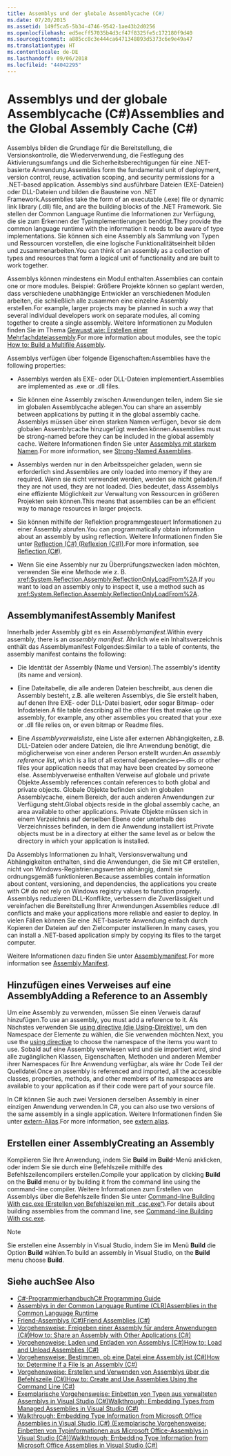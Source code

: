 ```yaml
---
title: Assemblys und der globale Assemblycache (C#)
ms.date: 07/20/2015
ms.assetid: 149f5ca5-5b34-4746-9542-1ae43b2d0256
ms.openlocfilehash: ed5ecff57035b4d3cf47f8325fe5c172180f9d40
ms.sourcegitcommit: a885cc8c3e444ca6471348893d5373c6e9e49a47
ms.translationtype: HT
ms.contentlocale: de-DE
ms.lasthandoff: 09/06/2018
ms.locfileid: "44042295"
---
```

# <a name="assemblies-and-the-global-assembly-cache-c"></a><span data-ttu-id="115c6-102">Assemblys und der globale Assemblycache (C#)</span><span class="sxs-lookup"><span data-stu-id="115c6-102">Assemblies and the Global Assembly Cache (C#)</span></span>
<span data-ttu-id="115c6-103">Assemblys bilden die Grundlage für die Bereitstellung, die Versionskontrolle, die Wiederverwendung, die Festlegung des Aktivierungsumfangs und die Sicherheitsberechtigungen für eine .NET-basierte Anwendung.</span><span class="sxs-lookup"><span data-stu-id="115c6-103">Assemblies form the fundamental unit of deployment, version control, reuse, activation scoping, and security permissions for a .NET-based application.</span></span> <span data-ttu-id="115c6-104">Assemblys sind ausführbare Dateien (EXE-Dateien) oder DLL-Dateien und bilden die Bausteine von .NET Framework.</span><span class="sxs-lookup"><span data-stu-id="115c6-104">Assemblies take the form of an executable (.exe) file or dynamic link library (.dll) file, and are the building blocks of the .NET Framework.</span></span> <span data-ttu-id="115c6-105">Sie stellen der Common Language Runtime die Informationen zur Verfügung, die sie zum Erkennen der Typimplementierungen benötigt.</span><span class="sxs-lookup"><span data-stu-id="115c6-105">They provide the common language runtime with the information it needs to be aware of type implementations.</span></span> <span data-ttu-id="115c6-106">Sie können sich eine Assembly als Sammlung von Typen und Ressourcen vorstellen, die eine logische Funktionalitätseinheit bilden und zusammenarbeiten.</span><span class="sxs-lookup"><span data-stu-id="115c6-106">You can think of an assembly as a collection of types and resources that form a logical unit of functionality and are built to work together.</span></span>  
  
 <span data-ttu-id="115c6-107">Assemblys können mindestens ein Modul enthalten.</span><span class="sxs-lookup"><span data-stu-id="115c6-107">Assemblies can contain one or more modules.</span></span> <span data-ttu-id="115c6-108">Beispiel: Größere Projekte können so geplant werden, dass verschiedene unabhängige Entwickler an verschiedenen Modulen arbeiten, die schließlich alle zusammen eine einzelne Assembly erstellen.</span><span class="sxs-lookup"><span data-stu-id="115c6-108">For example, larger projects may be planned in such a way that several individual developers work on separate modules, all coming together to create a single assembly.</span></span> <span data-ttu-id="115c6-109">Weitere Informationen zu Modulen finden Sie im Thema [Gewusst wie: Erstellen einer Mehrfachdateiassembly](../../../../../docs/framework/app-domains/how-to-build-a-multifile-assembly.md).</span><span class="sxs-lookup"><span data-stu-id="115c6-109">For more information about modules, see the topic [How to: Build a Multifile Assembly](../../../../../docs/framework/app-domains/how-to-build-a-multifile-assembly.md).</span></span>  
  
 <span data-ttu-id="115c6-110">Assemblys verfügen über folgende Eigenschaften:</span><span class="sxs-lookup"><span data-stu-id="115c6-110">Assemblies have the following properties:</span></span>  
  
-   <span data-ttu-id="115c6-111">Assemblys werden als EXE- oder DLL-Dateien implementiert.</span><span class="sxs-lookup"><span data-stu-id="115c6-111">Assemblies are implemented as .exe or .dll files.</span></span>  
  
-   <span data-ttu-id="115c6-112">Sie können eine Assembly zwischen Anwendungen teilen, indem Sie sie im globalen Assemblycache ablegen.</span><span class="sxs-lookup"><span data-stu-id="115c6-112">You can share an assembly between applications by putting it in the global assembly cache.</span></span> <span data-ttu-id="115c6-113">Assemblys müssen über einen starken Namen verfügen, bevor sie dem globalen Assemblycache hinzugefügt werden können.</span><span class="sxs-lookup"><span data-stu-id="115c6-113">Assemblies must be strong-named before they can be included in the global assembly cache.</span></span> <span data-ttu-id="115c6-114">Weitere Informationen finden Sie unter [Assemblys mit starkem Namen](../../../../../docs/framework/app-domains/strong-named-assemblies.md).</span><span class="sxs-lookup"><span data-stu-id="115c6-114">For more information, see [Strong-Named Assemblies](../../../../../docs/framework/app-domains/strong-named-assemblies.md).</span></span>  
  
-   <span data-ttu-id="115c6-115">Assemblys werden nur in den Arbeitsspeicher geladen, wenn sie erforderlich sind.</span><span class="sxs-lookup"><span data-stu-id="115c6-115">Assemblies are only loaded into memory if they are required.</span></span> <span data-ttu-id="115c6-116">Wenn sie nicht verwendet werden, werden sie nicht geladen.</span><span class="sxs-lookup"><span data-stu-id="115c6-116">If they are not used, they are not loaded.</span></span> <span data-ttu-id="115c6-117">Dies bedeutet, dass Assemblys eine effiziente Möglichkeit zur Verwaltung von Ressourcen in größeren Projekten sein können.</span><span class="sxs-lookup"><span data-stu-id="115c6-117">This means that assemblies can be an efficient way to manage resources in larger projects.</span></span>  
  
-   <span data-ttu-id="115c6-118">Sie können mithilfe der Reflektion programmgesteuert Informationen zu einer Assembly abrufen.</span><span class="sxs-lookup"><span data-stu-id="115c6-118">You can programmatically obtain information about an assembly by using reflection.</span></span> <span data-ttu-id="115c6-119">Weitere Informationen finden Sie unter [Reflection (C#) (Reflexion (C#))](../../../../csharp/programming-guide/concepts/reflection.md).</span><span class="sxs-lookup"><span data-stu-id="115c6-119">For more information, see [Reflection (C#)](../../../../csharp/programming-guide/concepts/reflection.md).</span></span>  
  
-   <span data-ttu-id="115c6-120">Wenn Sie eine Assembly nur zu Überprüfungszwecken laden möchten, verwenden Sie eine Methode wie z. B. <xref:System.Reflection.Assembly.ReflectionOnlyLoadFrom%2A>.</span><span class="sxs-lookup"><span data-stu-id="115c6-120">If you want to load an assembly only to inspect it, use a method such as <xref:System.Reflection.Assembly.ReflectionOnlyLoadFrom%2A>.</span></span>  
  
## <a name="assembly-manifest"></a><span data-ttu-id="115c6-121">Assemblymanifest</span><span class="sxs-lookup"><span data-stu-id="115c6-121">Assembly Manifest</span></span>  
 <span data-ttu-id="115c6-122">Innerhalb jeder Assembly gibt es ein *Assemblymanifest*.</span><span class="sxs-lookup"><span data-stu-id="115c6-122">Within every assembly, there is an *assembly manifest*.</span></span> <span data-ttu-id="115c6-123">Ähnlich wie ein Inhaltsverzeichnis enthält das Assemblymanifest Folgendes:</span><span class="sxs-lookup"><span data-stu-id="115c6-123">Similar to a table of contents, the assembly manifest contains the following:</span></span>  
  
-   <span data-ttu-id="115c6-124">Die Identität der Assembly (Name und Version).</span><span class="sxs-lookup"><span data-stu-id="115c6-124">The assembly's identity (its name and version).</span></span>  
  
-   <span data-ttu-id="115c6-125">Eine Dateitabelle, die alle anderen Dateien beschreibt, aus denen die Assembly besteht, z.B. alle weiteren Assemblys, die Sie erstellt haben, auf denen Ihre EXE- oder DLL-Datei basiert, oder sogar Bitmap- oder Infodateien.</span><span class="sxs-lookup"><span data-stu-id="115c6-125">A file table describing all the other files that make up the assembly, for example, any other assemblies you created that your .exe or .dll file relies on, or even bitmap or Readme files.</span></span>  
  
-   <span data-ttu-id="115c6-126">Eine *Assemblyverweisliste*, eine Liste aller externen Abhängigkeiten, z.B. DLL-Dateien oder andere Dateien, die Ihre Anwendung benötigt, die möglicherweise von einer anderen Person erstellt wurden.</span><span class="sxs-lookup"><span data-stu-id="115c6-126">An *assembly reference list*, which is a list of all external dependencies—.dlls or other files your application needs that may have been created by someone else.</span></span> <span data-ttu-id="115c6-127">Assemblyverweise enthalten Verweise auf globale und private Objekte.</span><span class="sxs-lookup"><span data-stu-id="115c6-127">Assembly references contain references to both global and private objects.</span></span> <span data-ttu-id="115c6-128">Globale Objekte befinden sich im globalen Assemblycache, einem Bereich, der auch anderen Anwendungen zur Verfügung steht.</span><span class="sxs-lookup"><span data-stu-id="115c6-128">Global objects reside in the global assembly cache, an area available to other applications.</span></span> <span data-ttu-id="115c6-129">Private Objekte müssen sich in einem Verzeichnis auf derselben Ebene oder unterhalb des Verzeichnisses befinden, in dem die Anwendung installiert ist.</span><span class="sxs-lookup"><span data-stu-id="115c6-129">Private objects must be in a directory at either the same level as or below the directory in which your application is installed.</span></span>  
  
 <span data-ttu-id="115c6-130">Da Assemblys Informationen zu Inhalt, Versionsverwaltung und Abhängigkeiten enthalten, sind die Anwendungen, die Sie mit C# erstellen, nicht von Windows-Registrierungswerten abhängig, damit sie ordnungsgemäß funktionieren.</span><span class="sxs-lookup"><span data-stu-id="115c6-130">Because assemblies contain information about content, versioning, and dependencies, the applications you create with C# do not rely on Windows registry values to function properly.</span></span> <span data-ttu-id="115c6-131">Assemblys reduzieren DLL-Konflikte, verbessern die Zuverlässigkeit und vereinfachen die Bereitstellung Ihrer Anwendungen.</span><span class="sxs-lookup"><span data-stu-id="115c6-131">Assemblies reduce .dll conflicts and make your applications more reliable and easier to deploy.</span></span> <span data-ttu-id="115c6-132">In vielen Fällen können Sie eine .NET-basierte Anwendung einfach durch Kopieren der Dateien auf den Zielcomputer installieren.</span><span class="sxs-lookup"><span data-stu-id="115c6-132">In many cases, you can install a .NET-based application simply by copying its files to the target computer.</span></span>  
  
 <span data-ttu-id="115c6-133">Weitere Informationen dazu finden Sie unter [Assemblymanifest](../../../../../docs/framework/app-domains/assembly-manifest.md).</span><span class="sxs-lookup"><span data-stu-id="115c6-133">For more information see [Assembly Manifest](../../../../../docs/framework/app-domains/assembly-manifest.md).</span></span>  
  
## <a name="adding-a-reference-to-an-assembly"></a><span data-ttu-id="115c6-134">Hinzufügen eines Verweises auf eine Assembly</span><span class="sxs-lookup"><span data-stu-id="115c6-134">Adding a Reference to an Assembly</span></span>  
 <span data-ttu-id="115c6-135">Um eine Assembly zu verwenden, müssen Sie einen Verweis darauf hinzufügen.</span><span class="sxs-lookup"><span data-stu-id="115c6-135">To use an assembly, you must add a reference to it.</span></span> <span data-ttu-id="115c6-136">Als Nächstes verwenden Sie [using directive (die Using-Direktive)](../../../../csharp/language-reference/keywords/using-directive.md), um den Namespace der Elemente zu wählen, die Sie verwenden möchten.</span><span class="sxs-lookup"><span data-stu-id="115c6-136">Next, you use the [using directive](../../../../csharp/language-reference/keywords/using-directive.md) to choose the namespace of the items you want to use.</span></span> <span data-ttu-id="115c6-137">Sobald auf eine Assembly verwiesen wird und sie importiert wird, sind alle zugänglichen Klassen, Eigenschaften, Methoden und anderen Member ihrer Namespaces für Ihre Anwendung verfügbar, als wäre ihr Code Teil der Quelldatei.</span><span class="sxs-lookup"><span data-stu-id="115c6-137">Once an assembly is referenced and imported, all the accessible classes, properties, methods, and other members of its namespaces are available to your application as if their code were part of your source file.</span></span>  
  
 <span data-ttu-id="115c6-138">In C# können Sie auch zwei Versionen derselben Assembly in einer einzigen Anwendung verwenden.</span><span class="sxs-lookup"><span data-stu-id="115c6-138">In C#, you can also use two versions of the same assembly in a single application.</span></span> <span data-ttu-id="115c6-139">Weitere Informationen finden Sie unter [extern-Alias](../../../../csharp/language-reference/keywords/extern-alias.md).</span><span class="sxs-lookup"><span data-stu-id="115c6-139">For more information, see [extern alias](../../../../csharp/language-reference/keywords/extern-alias.md).</span></span>  
  
## <a name="creating-an-assembly"></a><span data-ttu-id="115c6-140">Erstellen einer Assembly</span><span class="sxs-lookup"><span data-stu-id="115c6-140">Creating an Assembly</span></span>  
 <span data-ttu-id="115c6-141">Kompilieren Sie Ihre Anwendung, indem Sie **Build** im **Build**-Menü anklicken, oder indem Sie sie durch eine Befehlszeile mithilfe des Befehlszeilencompilers erstellen.</span><span class="sxs-lookup"><span data-stu-id="115c6-141">Compile your application by clicking **Build** on the **Build** menu or by building it from the command line using the command-line compiler.</span></span> <span data-ttu-id="115c6-142">Weitere Informationen zum Erstellen von Assemblys über die Befehlszeile finden Sie unter [Command-line Building With csc.exe (Erstellen von Befehlszeilen mit „csc.exe“)](../../../../csharp/language-reference/compiler-options/command-line-building-with-csc-exe.md).</span><span class="sxs-lookup"><span data-stu-id="115c6-142">For details about building assemblies from the command line, see [Command-line Building With csc.exe](../../../../csharp/language-reference/compiler-options/command-line-building-with-csc-exe.md).</span></span>  
  
> [!NOTE]
>  <span data-ttu-id="115c6-143">Sie erstellen eine Assembly in Visual Studio, indem Sie im Menü **Build** die Option **Build** wählen.</span><span class="sxs-lookup"><span data-stu-id="115c6-143">To build an assembly in Visual Studio, on the **Build** menu choose **Build**.</span></span>  
  
## <a name="see-also"></a><span data-ttu-id="115c6-144">Siehe auch</span><span class="sxs-lookup"><span data-stu-id="115c6-144">See Also</span></span>

- [<span data-ttu-id="115c6-145">C#-Programmierhandbuch</span><span class="sxs-lookup"><span data-stu-id="115c6-145">C# Programming Guide</span></span>](../../../../csharp/programming-guide/index.md)  
- [<span data-ttu-id="115c6-146">Assemblys in der Common Language Runtime (CLR)</span><span class="sxs-lookup"><span data-stu-id="115c6-146">Assemblies in the Common Language Runtime</span></span>](../../../../../docs/framework/app-domains/assemblies-in-the-common-language-runtime.md)  
- [<span data-ttu-id="115c6-147">Friend-Assemblys (C#)</span><span class="sxs-lookup"><span data-stu-id="115c6-147">Friend Assemblies (C#)</span></span>](friend-assemblies.md)  
- [<span data-ttu-id="115c6-148">Vorgehensweise: Freigeben einer Assembly für andere Anwendungen (C#)</span><span class="sxs-lookup"><span data-stu-id="115c6-148">How to: Share an Assembly with Other Applications (C#)</span></span>](how-to-share-an-assembly-with-other-applications.md)  
- [<span data-ttu-id="115c6-149">Vorgehensweise: Laden und Entladen von Assemblys (C#)</span><span class="sxs-lookup"><span data-stu-id="115c6-149">How to: Load and Unload Assemblies (C#)</span></span>](how-to-load-and-unload-assemblies.md)  
- [<span data-ttu-id="115c6-150">Vorgehensweise: Bestimmen, ob eine Datei eine Assembly ist (C#)</span><span class="sxs-lookup"><span data-stu-id="115c6-150">How to: Determine If a File Is an Assembly (C#)</span></span>](how-to-determine-if-a-file-is-an-assembly.md)  
- [<span data-ttu-id="115c6-151">Vorgehensweise: Erstellen und Verwenden von Assemblys über die Befehlszeile (C#)</span><span class="sxs-lookup"><span data-stu-id="115c6-151">How to: Create and Use Assemblies Using the Command Line (C#)</span></span>](how-to-create-and-use-assemblies-using-the-command-line.md)  
- [<span data-ttu-id="115c6-152">Exemplarische Vorgehensweise: Einbetten von Typen aus verwalteten Assemblys in Visual Studio (C#)</span><span class="sxs-lookup"><span data-stu-id="115c6-152">Walkthrough: Embedding Types from Managed Assemblies in Visual Studio (C#)</span></span>](walkthrough-embedding-types-from-managed-assemblies-in-visual-studio.md)  
- [<span data-ttu-id="115c6-153">Walkthrough: Embedding Type Information from Microsoft Office Assemblies in Visual Studio (C#) (Exemplarische Vorgehensweise: Einbetten von Typinformationen aus Microsoft Office-Assemblys in Visual Studio (C#))</span><span class="sxs-lookup"><span data-stu-id="115c6-153">Walkthrough: Embedding Type Information from Microsoft Office Assemblies in Visual Studio (C#)</span></span>](walkthrough-embedding-type-information-from-microsoft-office-assemblies.md)
